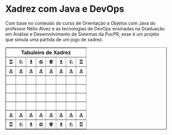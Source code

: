 <h1>Xadrez com Java e DevOps</h1>
<p>Com base no conteúdo do curso de Orientação a Objetos com Java do professor Nélio Alvez e as tecnologias de DevOps ensinadas na Graduação em Análise e Desenvolvimento de Sistemas da PucPR, esse é um projeto que simula uma partida de um jogo de xadrez.</p>

<div align="left">
	<table border=1>
		<tr>
		  <th colspan="8">Tabuleiro de Xadrez</th>
		</tr>
		<tr>
			<th align="center">♖</th>
			<th align="center">♘</th>
			<th align="center">♗</th>
			<th align="center">♔</th>
			<th align="center">♕</th>
			<th align="center">♗</th>
			<th align="center">♘</th>
			<th align="center">♖</th>
		</tr>
		<tr>
			<th align="center">♙</th>
			<th align="center">♙</th>
			<th align="center">♙</th>
			<th align="center">♙</th>
			<th align="center">♙</th>
			<th align="center">♙</th>
			<th align="center">♙</th>
			<th align="center">♙</th>
		</tr>
		<tr>
			<td>&nbsp;</td>
			<td>&nbsp;</td>
			<td>&nbsp;</td>
			<td>&nbsp;</td>
			<td>&nbsp;</td>
			<td>&nbsp;</td>
			<td>&nbsp;</td>
			<td>&nbsp;</td>
		</tr>
		<tr>
			<td>&nbsp;</td>
			<td>&nbsp;</td>
			<td>&nbsp;</td>
			<td>&nbsp;</td>
			<td>&nbsp;</td>
			<td>&nbsp;</td>
			<td>&nbsp;</td>
			<td>&nbsp;</td>
		</tr>
		<tr>
			<td>&nbsp;</td>
			<td>&nbsp;</td>
			<td>&nbsp;</td>
			<td>&nbsp;</td>
			<td>&nbsp;</td>
			<td>&nbsp;</td>
			<td>&nbsp;</td>
			<td>&nbsp;</td>
		</tr>
		<tr>
			<td>&nbsp;</td>
			<td>&nbsp;</td>
			<td>&nbsp;</td>
			<td>&nbsp;</td>
			<td>&nbsp;</td>
			<td>&nbsp;</td>
			<td>&nbsp;</td>
			<td>&nbsp;</td>
		</tr>
		<tr>
			<th align="center">♙</th>
			<th align="center">♙</th>
			<th align="center">♙</th>
			<th align="center">♙</th>
			<th align="center">♙</th>
			<th align="center">♙</th>
			<th align="center">♙</th>
			<th align="center">♙</th>
		</tr>
		<tr>
			<th align="center">♖</th>
			<th align="center">♘</th>
			<th align="center">♗</th>
			<th align="center">♔</th>
			<th align="center">♕</th>
			<th align="center">♗</th>
			<th align="center">♘</th>
			<th align="center">♖</th>
		</tr>
	</table>
</div>
